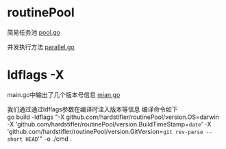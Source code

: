 # routinePool
简易任务池 [pool.go](https://github.com/hardstifler/routinePool/blob/main/pool.go)  

并发执行方法 [parallel.go](https://github.com/hardstifler/routinePool/blob/main/parallel.go)


# ldflags -X 
main.go中输出了几个版本号信息 [mian.go](https://github.com/hardstifler/routinePool/blob/main/cmd/main.go)

我们通过通过ldflags参数在编译时注入版本等信息 
编译命令如下  
go build -ldflags "-X github.com/hardstifler/routinePool/version.OS=darwin -X 'github.com/hardstifler/routinePool/version.BuildTimeStamp=`date`' -X 'github.com/hardstifler/routinePool/version.GitVersion=`git rev-parse --short HEAD`'" -o ./cmd . 

